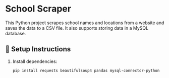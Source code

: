# School Scraper

This Python project scrapes school names and locations from a website and saves the data to a CSV file. It also supports storing data in a MySQL database.

## 📌 Setup Instructions
1. Install dependencies:
   ```bash
   pip install requests beautifulsoup4 pandas mysql-connector-python
